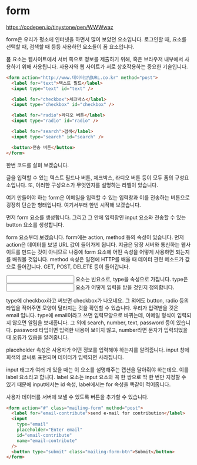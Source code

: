 # form

https://codepen.io/tinystone/pen/WWWwaz

form은 우리가 평소에 인터넷을 하면서 많이 보았던 요소입니다. 로그인할 때, 요소를 선택할 때, 검색할 때 등등 사용하던 요소들이 폼 요소입니다.

폼 요소는 웹사이트에서 서버 쪽으로 정보를 제출하기 위해, 혹은 브라우저 내부에서 사용하기 위해 사용됩니다. 사용자와 웹 사이트가 서로 상호작용하는 중요한 기술입니다.

```html
<form action="http://www.데이터보낼URL.co.kr" method="post">
  <label for="text">텍스트 필드</label>
  <input type="text" id="text" />

  <label for="checkbox">체크박스</label>
  <input type="checkbox" id="checkbox" />

  <label for="radio">라디오 버튼</label>
  <input type="radio" id="radio" />

  <label for="search">검색</label>
  <input type="search" id="search" />

  <button>전송 버튼</button>
</form>
```

한번 코드를 살펴 보겠습니다.

글을 입력할 수 있는 텍스트 필드나 버튼, 체크박스, 라디오 버튼 등이 모두 폼의 구성요소입니다. 또, 이러한 구성요소가 무엇인지를 설명하는 라벨이 있습니다.

여기 만들어야 하는 form은 이메일을 입력할 수 있는 입력창과 이를 전송하는 버튼으로 굉장히 단순한 형태입니다. 여기서부터 한번 시작해 보겠습니다.

먼저 form 요소를 생성합니다. 그리고 그 안에 입력창인 input 요소와 전송할 수 있는 button 요소를 생성합니다.

form 요소부터 보겠습니다. form에는 action, method 등의 속성이 있습니다. 먼저 action은 데이터를 보낼 URL 값이 들어가게 됩니다. 지금은 당장 서버와 통신하는 웹사이트를 만드는 것이 아니므로 나중에 form 요소에 어떤 속성을 어떻게 사용하면 되는지를 배워볼 것입니다. method 속성은 일전에 HTTP를 배울 때 데이터 관련 메소드가 값으로 들어갑니다. GET, POST, DELETE 등이 들어갑니다.

<input> 요소는 빈요소로, type을 속성으로 가집니다. type은 <input> 요소가 어떻게 입력을 받을 것인지 정의합니다.

type에 checkbox라고 써보면 checkbox가 나오네요. 그 외에도 button, radio 등의 타입을 적어주면 모양이 달라지는 것을 확인할 수 있습니다. 우리가 입력받을 것은 email 입니다. type에 email이라고 쓰면 입력모양으로 바뀌는데, 이메일 형식이 입력되지 않으면 알림을 보내줍니다. 그 외에 search, number, text, password 등이 있습니다. password 타입이면 입력한 내용이 보이지 않고, number라면 문자가 입력되었을 때 오류가 있음을 알려줍니다.

placeholder 속성은 사용자가 어떤 정보를 입력해야 하는지를 알려줍니다. input 창에 회색의 글씨로 표현되며 데이터가 입력되면 사라집니다.

input 태그가 여러 개 있을 때는 이 요소를 설명해주는 캡션을 달아줘야 하는데요. 이를 label 요소라고 합니다. label 요소는 input 요소와 꼭 한 쌍으로 딱 한 번만 지정할 수 있기 때문에 input에서는 id 속성, label에서는 for 속성을 똑같이 적어줍니다.

사용자 데이터를 서버에 보낼 수 있도록 버튼을 추가할 수 있습니다.

```html
<form action="#" class="mailing-form" method="post">
  <label for="email-contribute">send e-mail for contribution</label>
  <input
    type="email"
    placeholder="Enter email"
    id="email-contribute"
    name="email-contribute"
  />
  <button type="submit" class="mailing-form-btn">Submit</button>
</form>
```
